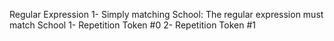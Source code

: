 Regular Expression
1- Simply matching School: The regular expression must match School
1- Repetition Token #0
2- Repetition Token #1
